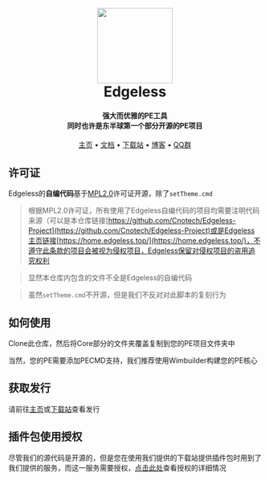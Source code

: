 <h1 align="center">
  <br>
  <a href="https://home.edgeless.top" alt="logo" ><img src="https://home.edgeless.top/favicon.ico" width="150"/></a>
  <br>
  Edgeless
  <br>
</h1>

<h4 align="center">强大而优雅的PE工具<br>同时也许是东半球第一个部分开源的PE项目</h4>

<p align="center">
  <a href="https://home.edgeless.top">主页</a> •
  <a href="https://wiki.edgeless.top">文档</a> •
  <a href="https://down.edgeless.top">下载站</a> •
  <a href="https://www.edgeless.top">博客</a> •
  <a href="https://home.edgeless.top/jump/qqg.html">QQ群</a>
</p>


## 许可证
Edgeless的**自编代码**基于[MPL2.0](https://www.mozilla.org/en-US/MPL/)许可证开源，除了`setTheme.cmd`

>根据MPL2.0许可证，所有使用了Edgeless自编代码的项目均需要注明代码来源（可以是本仓库链接[https://github.com/Cnotech/Edgeless-Project](https://github.com/Cnotech/Edgeless-Project)或是Edgeless主页链接[https://home.edgeless.top/](https://home.edgeless.top/)，不遵守此条款的项目会被视为侵权项目，Edgeless保留对侵权项目的盗用追究权利

> 显然本仓库内包含的文件不全是Edgeless的自编代码

> 虽然`setTheme.cmd`不开源，但是我们不反对对此脚本的复刻行为


## 如何使用
Clone此仓库，然后将Core部分的文件夹覆盖复制到您的PE项目文件夹中

当然，您的PE需要添加PECMD支持，我们推荐使用Wimbuilder构建您的PE核心

## 获取发行
请前往[主页](https://home.edgeless.top)或[下载站](https://down.edgeless.top)查看发行

## 插件包使用授权
尽管我们的源代码是开源的，但是您在使用我们提供的下载站提供插件包时用到了我们提供的服务，而这一服务需要授权，[点击此处](https://www.kancloud.cn/cnotech/edgeless/1398297)查看授权的详细情况